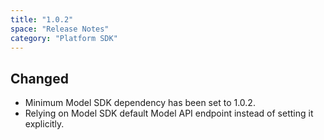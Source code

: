 ```yaml
---
title: "1.0.2"
space: "Release Notes"
category: "Platform SDK"
---
```


## Changed

*   Minimum Model SDK dependency has been set to 1.0.2.
*   Relying on Model SDK default Model API endpoint instead of setting it explicitly.